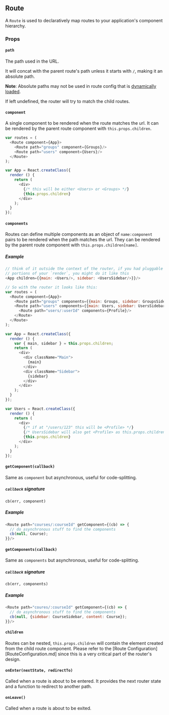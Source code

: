## Route

A `Route` is used to declaratively map routes to your application's
component hierarchy.

### Props

#### `path`

The path used in the URL.

It will concat with the parent route's path unless it starts with `/`,
making it an absolute path.

**Note**: Absolute paths may not be used in route config that is [dynamically loaded](DynamicRouting.md).

If left undefined, the router will try to match the child routes.

#### `component`

A single component to be rendered when the route matches the url. It can
be rendered by the parent route component with `this.props.children`.

```js
var routes = (
  <Route component={App}>
    <Route path="groups" component={Groups}/>
    <Route path="users" component={Users}/>
  </Route>
);

var App = React.createClass({
  render () {
    return (
      <div>
        {/* this will be either <Users> or <Groups> */}
        {this.props.children}
      </div>
    );
  }
});
```

#### `components`

Routes can define multiple components as an object of `name:component`
pairs to be rendered when the path matches the url. They can be rendered
by the parent route component with `this.props.children[name]`.

##### Example

```js
// think of it outside the context of the router, if you had pluggable
// portions of your `render`, you might do it like this
<App children={{main: <Users/>, sidebar: <UsersSidebar/>}}/>

// So with the router it looks like this:
var routes = (
  <Route component={App}>
    <Route path="groups" components={{main: Groups, sidebar: GroupsSidebar}}/>
    <Route path="users" components={{main: Users, sidebar: UsersSidebar}}>
      <Route path="users/:userId" components={Profile}/>
    </Route>
  </Route>
);

var App = React.createClass({
  render () {
    var { main, sidebar } = this.props.children;
    return (
      <div>
        <div className="Main">
          {main}
        </div>
        <div className="Sidebar">
          {sidebar}
        </div>
      </div>
    );
  }
});

var Users = React.createClass({
  render () {
    return (
      <div>
        {/* if at "/users/123" this will be <Profile> */}
        {/* UsersSidebar will also get <Profile> as this.props.children */}
        {this.props.children}
      </div>
    );
  }
});
```

#### `getComponent(callback)`

Same as `component` but asynchronous, useful for
code-splitting.

##### `callback` signature

`cb(err, component)`

##### Example

```js
<Route path="courses/:courseId" getComponent={(cb) => {
  // do asynchronous stuff to find the components
  cb(null, Course);
}}/>
```

#### `getComponents(callback)`

Same as `components` but asynchronous, useful for
code-splitting.

##### `callback` signature

`cb(err, components)`

##### Example

```js
<Route path="coures/:courseId" getComponent={(cb) => {
  // do asynchronous stuff to find the components
  cb(null, {sidebar: CourseSidebar, content: Course});
}}/>
```

#### `children`

Routes can be nested, `this.props.children` will contain the element created from the child route component. Please refer to the [Route Configuration][RouteConfiguration.md] since this is a very critical part of the router's design.

#### `onEnter(nextState, redirectTo)`

Called when a route is about to be entered. It provides the next router state and a function to redirect to another path.

#### `onLeave()`

Called when a route is about to be exited.

